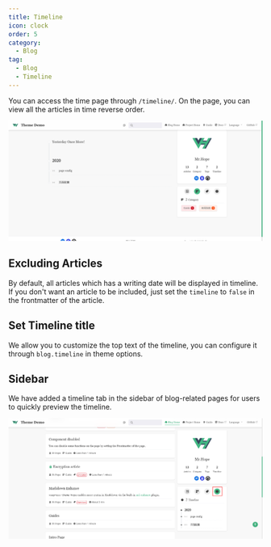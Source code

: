 ```yaml
---
title: Timeline
icon: clock
order: 5
category:
  - Blog
tag:
  - Blog
  - Timeline
---
```


You can access the time page through `/timeline/`. On the page, you can view all the articles in time reverse order.

![Timeline Page](./assets/timeline.png)

## Excluding Articles

By default, all articles which has a writing date will be displayed in timeline. If you don't want an article to be included, just set the `timeline` to `false` in the frontmatter of the article.

## Set Timeline title

We allow you to customize the top text of the timeline, you can configure it through `blog.timeline` in theme options.

## Sidebar

We have added a timeline tab in the sidebar of blog-related pages for users to quickly preview the timeline.

![Timeline Tab](./assets/timeline-tab.png)
